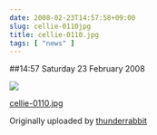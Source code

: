 ```yaml
---
date: 2008-02-23T14:57:58+09:00
slug: cellie-0110jpg
title: cellie-0110.jpg
tags: [ "news" ]
---
```


##14:57 Saturday 23 February 2008


 [![](https://farm4.static.flickr.com/3053/2285503690_20cec8fbb1.jpg)](https://www.flickr.com/photos/thunderrabbit/2285503690/)
   

 
  [cellie-0110.jpg](https://www.flickr.com/photos/thunderrabbit/2285503690/)
    

  Originally uploaded by [thunderrabbit](https://www.flickr.com/people/thunderrabbit/)
 




  

